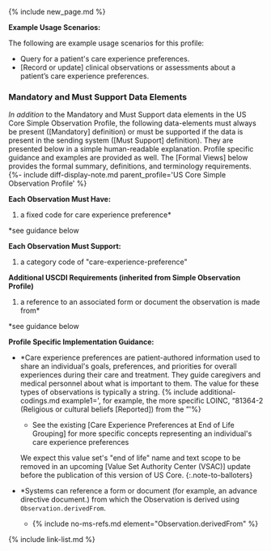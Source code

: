 {% include new_page.md %}

**Example Usage Scenarios:**

The following are example usage scenarios for this profile:

-  Query for a patient's care experience preferences.
-  [Record or update] clinical observations or assessments about a patient’s care experience preferences.

### Mandatory and Must Support Data Elements

*In addition* to the Mandatory and Must Support data elements in the US Core Simple Observation Profile, the following data-elements must always be present ([Mandatory] definition) or must be supported if the data is present in the sending system ([Must Support] definition). They are presented below in a simple human-readable explanation. Profile specific guidance and examples are provided as well.  The [Formal Views] below provides the  formal summary, definitions, and terminology requirements. {%- include diff-display-note.md parent_profile='US Core Simple Observation Profile' %}

**Each Observation Must Have:**

1. a fixed code for care experience preference*

\*see guidance below

**Each Observation Must Support:**

1. a category code of "care-experience-preference"

**Additional USCDI Requirements (inherited from Simple Observation Profile)**

<!-- { % include additional-requirements-intro.md type="Observation" % } -->

1. a reference to an associated form or document the observation is made from*

\*see guidance below

**Profile Specific Implementation Guidance:**

- \*Care experience preferences are patient-authored information used to share an individual's goals, preferences, and priorities for overall experiences during their care and treatment. They guide caregivers and medical personnel about what is important to them. The value for these types of observations is typically a string.
{% include additional-codings.md example1=', for example, the more specific LOINC, “81364-2	(Religious or cultural beliefs [Reported]) from the ”'%}
  - See the existing [Care Experience Preferences at End of Life Grouping] for more specific concepts representing an individual's care experience preferences

   We expect this value set's "end of life" name and text scope to be removed in an upcoming [Value Set Authority Center (VSAC)] update before the publication of this version of US Core. 
   {:.note-to-balloters}

- \*Systems can reference a form or document (for example, an advance directive document.) from which the Observation is derived using `Observation.derivedFrom`.
   - {% include no-ms-refs.md element="Observation.derivedFrom" %}


{% include link-list.md %}
